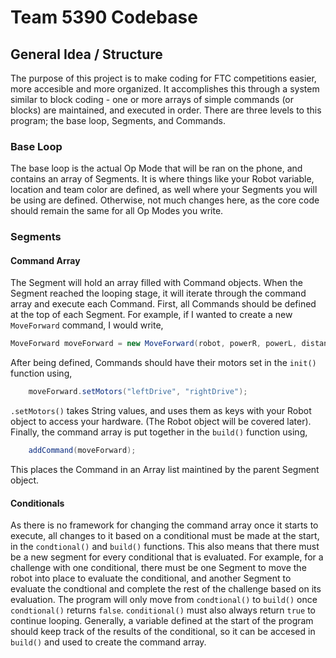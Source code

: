 # Team 5390 Codebase

## General Idea / Structure

   The purpose of this project is to make coding for FTC competitions easier, more accesible and more organized. It accomplishes this through a system similar to block coding - one or more arrays of simple commands (or blocks) are maintained, and executed in order. There are three levels to this program; the base loop, Segments, and Commands.

### Base Loop

   The base loop is the actual Op Mode that will be ran on the phone, and contains an array of Segments. It is where things like your Robot variable, location and team color are defined, as well where your Segments you will be using are defined. Otherwise, not much changes here, as the core code should remain the same for all Op Modes you write.

### Segments

#### Command Array

   The Segment will hold an array filled with Command objects. When the Segment reached the looping stage, it will iterate through the command array and execute each Command. First, all Commands should be defined at the top of each Segment. For example, if I wanted to create a new `MoveForward` command, I would write, 

```java
MoveForward moveForward = new MoveForward(robot, powerR, powerL, distanceR, distanceL);
```

   After being defined, Commands should have their motors set in the `init()` function  using,

```java
	moveForward.setMotors("leftDrive", "rightDrive");
```

   `.setMotors()` takes String values, and uses them as keys with your Robot object to access your hardware. (The Robot object will be covered later). Finally, the command array is put together in the `build()` function using,

```java
	addCommand(moveForward);
```

This places the Command in an Array list maintined by the parent Segment object.

#### Conditionals

   As there is no framework for changing the command array once it starts to execute, all changes to it based on a conditional must be made at the start, in the `condtional()` and `build()` functions. This also means that there must be a new segment for every conditional that is evaluated. For example, for a challenge with one conditional, there must be one Segment to move the robot into place to evaluate the conditional, and another Segment to evaluate the condtional and complete the rest of the challenge based on its evaluation. 
The program will only move from `condtional()` to `build()` once `condtional()` returns `false`. `conditional()` must also always return `true` to continue looping.
Generally, a variable defined at the start of the program should keep track of the results of the conditional, so it can be accesed in `build()` and used to create the command array.
